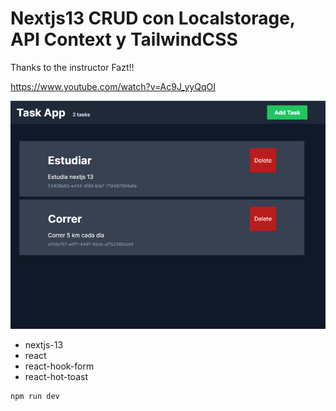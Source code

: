 # Nextjs13 CRUD con Localstorage, API Context y TailwindCSS

Thanks to the instructor Fazt!!

https://www.youtube.com/watch?v=Ac9J_yyQqOI

<img src="image.png" alt="nextjs" width="600">

- nextjs-13
- react
- react-hook-form
- react-hot-toast

```
npm run dev
```

